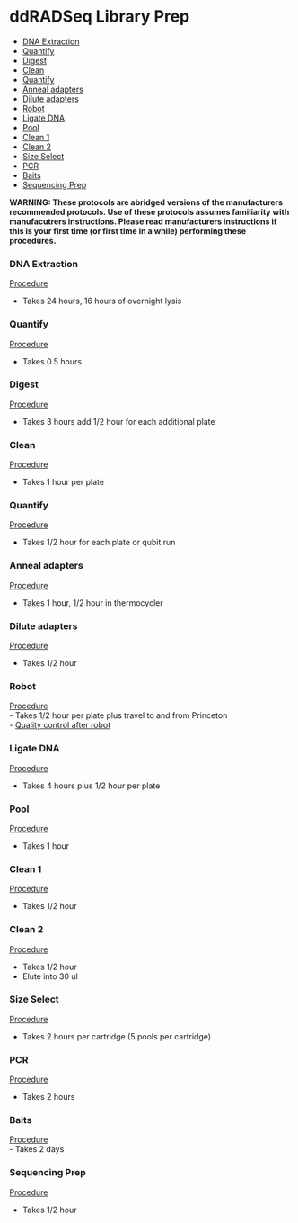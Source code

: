 ddRADSeq Library Prep
================

  - [DNA Extraction](#dna-extraction)
  - [Quantify](#quantify)
  - [Digest](#digest)
  - [Clean](#clean)
  - [Quantify](#quantify-1)
  - [Anneal adapters](#anneal-adapters)
  - [Dilute adapters](#dilute-adapters)
  - [Robot](#robot)
  - [Ligate DNA](#ligate-dna)
  - [Pool](#pool)
  - [Clean 1](#clean-1)
  - [Clean 2](#clean-2)
  - [Size Select](#size-select)
  - [PCR](#pcr)
  - [Baits](#baits)
  - [Sequencing Prep](#sequencing-prep)

**WARNING: These protocols are abridged versions of the manufacturers
recommended protocols. Use of these protocols assumes familiarity with
manufacutrers instructions. Please read manufacturers instructions if
this is your first time (or first time in a while) performing these
procedures.**

### DNA Extraction

[Procedure](https://pinskylab.github.io/laboratory/protocols/dna_extraction_ali.nb.html)

  - Takes 24 hours, 16 hours of overnight lysis

### Quantify

[Procedure](https://pinskylab.github.io/laboratory/protocols/quant_dna.nb.html)

  - Takes 0.5 hours

### Digest

[Procedure](https://pinskylab.github.io/laboratory/protocols/digest_dna.nb.html)

  - Takes 3 hours add 1/2 hour for each additional plate

### Clean

[Procedure](https://pinskylab.github.io/laboratory/protocols/ampure.nb.html)

  - Takes 1 hour per plate

### Quantify

[Procedure](https://pinskylab.github.io/laboratory/protocols/quant_dna.nb.html)

  - Takes 1/2 hour for each plate or qubit run

### Anneal adapters

[Procedure](https://pinskylab.github.io/laboratory/protocols/anneal.nb.html)

  - Takes 1 hour, 1/2 hour in thermocycler

### Dilute adapters

[Procedure](https://pinskylab.github.io/laboratory/protocols/adapter_working_stock.nb.html)

  - Takes 1/2 hour

### Robot

[Procedure](https://pinskylab.github.io/laboratory/protocols/robot.nb.html)  
\- Takes 1/2 hour per plate plus travel to and from Princeton  
\- [Quality control after
robot](https://pinskylab.github.io/laboratory/protocols/post_robot_qc.nb.html)

### Ligate DNA

[Procedure](https://pinskylab.github.io/laboratory/protocols/ligation_ddradseq.nb.html)

  - Takes 4 hours plus 1/2 hour per plate

### Pool

[Procedure](https://pinskylab.github.io/laboratory/protocols/pool.nb.html)

  - Takes 1 hour

### Clean 1

[Procedure](https://pinskylab.github.io/laboratory/protocols/ampure.nb.html)

  - Takes 1/2 hour

### Clean 2

[Procedure](https://pinskylab.github.io/laboratory/protocols/ampure.nb.html)

  - Takes 1/2 hour  
  - Elute into 30 ul

### Size Select

[Procedure](https://pinskylab.github.io/laboratory/protocols/pippin.nb.html)

  - Takes 2 hours per cartridge (5 pools per cartridge)

### PCR

[Procedure](https://pinskylab.github.io/laboratory/protocols/lib-amp_ddradseq.nb.html)

  - Takes 2 hours

### Baits

[Procedure](https://pinskylab.github.io/laboratory/protocols/baits.nb.html)  
\- Takes 2 days

### Sequencing Prep

[Procedure](https://pinskylab.github.io/laboratory/protocols/seq-prep_ddradseq.nb.html)

  - Takes 1/2 hour
